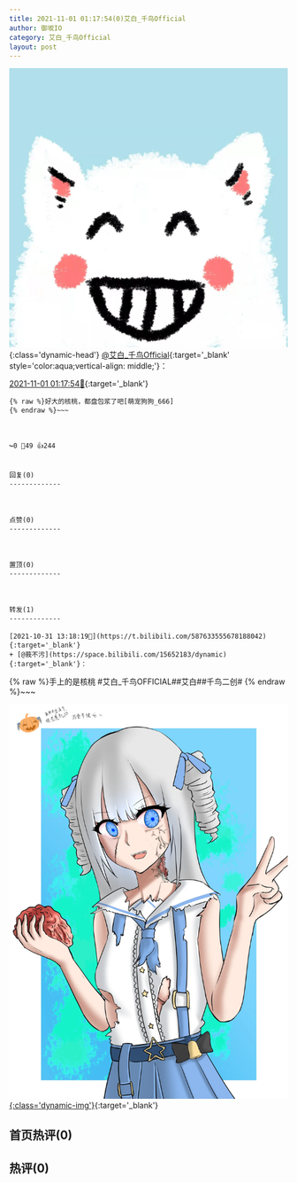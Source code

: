 ```yaml
---
title: 2021-11-01 01:17:54(0)艾白_千鸟Official
author: 御坂IO
category: 艾白_千鸟Official
layout: post
---
```


![img](/images/9ae8b9445fd0665cc014d9080156a45271be73c6.jpg){:class='dynamic-head'}
[@艾白_千鸟Official](https://space.bilibili.com/334537711/dynamic){:target='_blank' style='color:aqua;vertical-align: middle;'}：

[2021-11-01 01:17:54🔗](https://t.bilibili.com/587818990886722256){:target='_blank'}

~~~
{% raw %}好大的核桃，都盘包浆了吧[萌宠狗狗_666]
{% endraw %}~~~



↪️0 💬49 👍244


回复(0)
-------------



点赞(0)
-------------



置顶(0)
-------------



转发(1)
-------------

[2021-10-31 13:18:19🔗](https://t.bilibili.com/587633555678188042){:target='_blank'}
+ [@莪不污](https://space.bilibili.com/15652183/dynamic){:target='_blank'}：
~~~
{% raw %}手上的是核桃
#艾白_千鸟OFFICIAL##艾白##千鸟二创#
{% endraw %}~~~


[![img](/images/bca944904776619da802e07aaa8d8fa8fa69fe79.png){:class='dynamic-img'}](/images/bca944904776619da802e07aaa8d8fa8fa69fe79.png){:target='_blank'}




首页热评(0)
-------------



热评(0)
-------------



